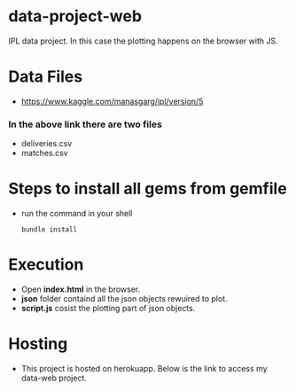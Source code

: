 # data-project-web

IPL data project. In this case the plotting happens on the browser with JS.

# Data Files

 * https://www.kaggle.com/manasgarg/ipl/version/5


### In the above link there are two files

* deliveries.csv
* matches.csv

# Steps to install all gems from gemfile

* run the command in your shell
   
      bundle install

# Execution
 
* Open **index.html** in the browser.
*  **json** folder containd all the json objects rewuired to plot.
*  **script.js** cosist the plotting part of json objects.

# Hosting

* This project is hosted on herokuapp. Below is the link to access my data-web project.
  